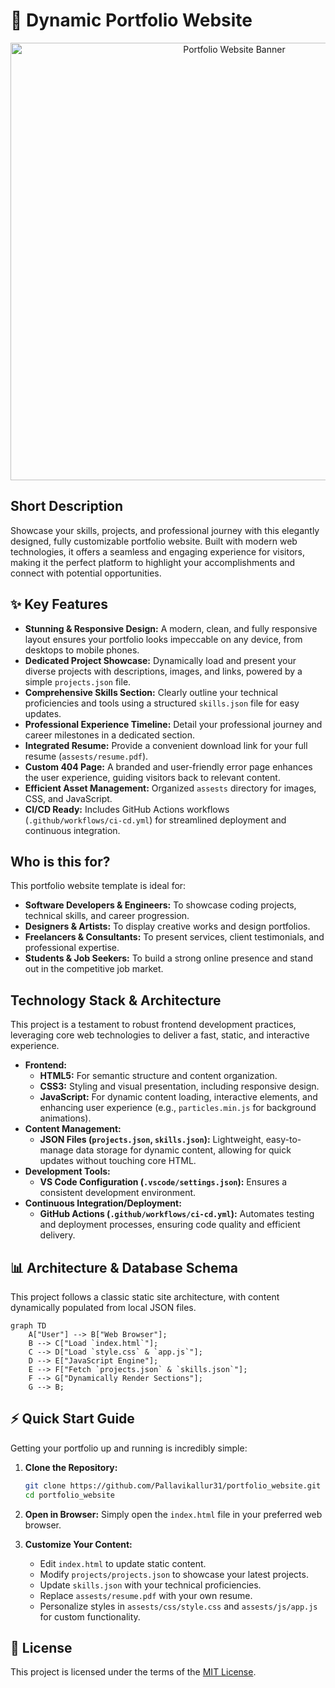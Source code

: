 # 🚀 Dynamic Portfolio Website

<p align="center"><img src="./assests/images/hero.gif" alt="Portfolio Website Banner" width="700"></p>

## Short Description
Showcase your skills, projects, and professional journey with this elegantly designed, fully customizable portfolio website. Built with modern web technologies, it offers a seamless and engaging experience for visitors, making it the perfect platform to highlight your accomplishments and connect with potential opportunities.

## ✨ Key Features
*   **Stunning & Responsive Design:** A modern, clean, and fully responsive layout ensures your portfolio looks impeccable on any device, from desktops to mobile phones.
*   **Dedicated Project Showcase:** Dynamically load and present your diverse projects with descriptions, images, and links, powered by a simple `projects.json` file.
*   **Comprehensive Skills Section:** Clearly outline your technical proficiencies and tools using a structured `skills.json` file for easy updates.
*   **Professional Experience Timeline:** Detail your professional journey and career milestones in a dedicated section.
*   **Integrated Resume:** Provide a convenient download link for your full resume (`assests/resume.pdf`).
*   **Custom 404 Page:** A branded and user-friendly error page enhances the user experience, guiding visitors back to relevant content.
*   **Efficient Asset Management:** Organized `assests` directory for images, CSS, and JavaScript.
*   **CI/CD Ready:** Includes GitHub Actions workflows (`.github/workflows/ci-cd.yml`) for streamlined deployment and continuous integration.

## Who is this for?
This portfolio website template is ideal for:
*   **Software Developers & Engineers:** To showcase coding projects, technical skills, and career progression.
*   **Designers & Artists:** To display creative works and design portfolios.
*   **Freelancers & Consultants:** To present services, client testimonials, and professional expertise.
*   **Students & Job Seekers:** To build a strong online presence and stand out in the competitive job market.

## Technology Stack & Architecture
This project is a testament to robust frontend development practices, leveraging core web technologies to deliver a fast, static, and interactive experience.

*   **Frontend:**
    *   **HTML5:** For semantic structure and content organization.
    *   **CSS3:** Styling and visual presentation, including responsive design.
    *   **JavaScript:** For dynamic content loading, interactive elements, and enhancing user experience (e.g., `particles.min.js` for background animations).
*   **Content Management:**
    *   **JSON Files (`projects.json`, `skills.json`):** Lightweight, easy-to-manage data storage for dynamic content, allowing for quick updates without touching core HTML.
*   **Development Tools:**
    *   **VS Code Configuration (`.vscode/settings.json`):** Ensures a consistent development environment.
*   **Continuous Integration/Deployment:**
    *   **GitHub Actions (`.github/workflows/ci-cd.yml`):** Automates testing and deployment processes, ensuring code quality and efficient delivery.

## 📊 Architecture & Database Schema
This project follows a classic static site architecture, with content dynamically populated from local JSON files.

```mermaid
graph TD
    A["User"] --> B["Web Browser"];
    B --> C["Load `index.html`"];
    C --> D["Load `style.css` & `app.js`"];
    D --> E["JavaScript Engine"];
    E --> F["Fetch `projects.json` & `skills.json`"];
    F --> G["Dynamically Render Sections"];
    G --> B;
```

## ⚡ Quick Start Guide

Getting your portfolio up and running is incredibly simple:

1.  **Clone the Repository:**
    ```bash
    git clone https://github.com/Pallavikallur31/portfolio_website.git
    cd portfolio_website
    ```

2.  **Open in Browser:**
    Simply open the `index.html` file in your preferred web browser.

3.  **Customize Your Content:**
    *   Edit `index.html` to update static content.
    *   Modify `projects/projects.json` to showcase your latest projects.
    *   Update `skills.json` with your technical proficiencies.
    *   Replace `assests/resume.pdf` with your own resume.
    *   Personalize styles in `assests/css/style.css` and `assests/js/app.js` for custom functionality.

## 📜 License
This project is licensed under the terms of the [MIT License](./LICENSE).